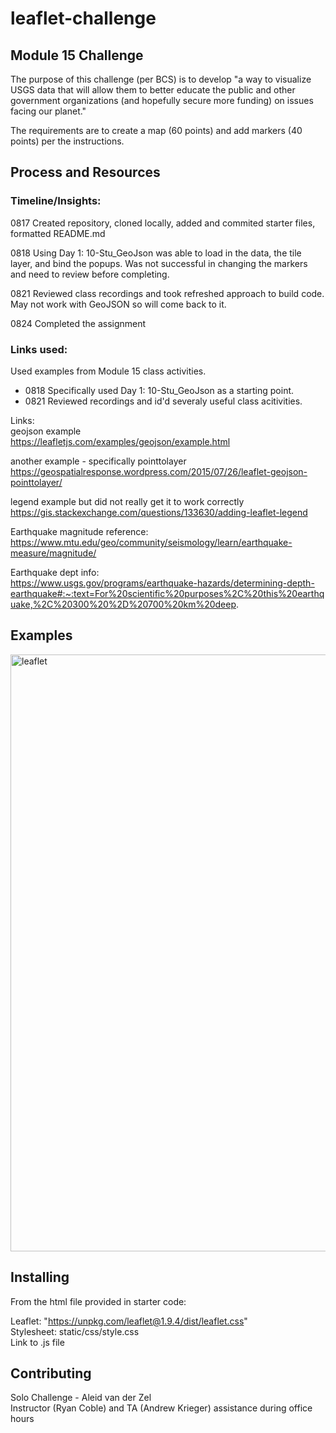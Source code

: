 # leaflet-challenge
## Module 15 Challenge  

The purpose of this challenge (per BCS) is to develop "a way to visualize USGS data that will allow them to better educate the public and other government organizations (and hopefully secure more funding) on issues facing our planet."

The requirements are to create a map (60 points) and add markers (40 points) per the instructions.  

## Process and Resources
### Timeline/Insights:  
0817  Created repository, cloned locally, added and commited starter files, formatted README.md  
  
0818  Using Day 1: 10-Stu_GeoJson was able to load in the data, the tile layer, and bind the popups. Was not successful in changing the markers and need to review before completing.  
  
0821  Reviewed class recordings and took refreshed approach to build code. May not work with GeoJSON so will come back to it.  

0824  Completed the assignment    

### Links used:
Used examples from Module 15 class activities.
* 0818  Specifically used Day 1: 10-Stu_GeoJson as a starting point.
* 0821  Reviewed recordings and id'd severaly useful class acitivities.

Links:  
geojson example  
https://leafletjs.com/examples/geojson/example.html  

another example - specifically pointtolayer  
https://geospatialresponse.wordpress.com/2015/07/26/leaflet-geojson-pointtolayer/  

legend example but did not really get it to work correctly  
https://gis.stackexchange.com/questions/133630/adding-leaflet-legend  

Earthquake magnitude reference:  
https://www.mtu.edu/geo/community/seismology/learn/earthquake-measure/magnitude/  

Earthquake dept info:  
https://www.usgs.gov/programs/earthquake-hazards/determining-depth-earthquake#:~:text=For%20scientific%20purposes%2C%20this%20earthquake,%2C%20300%20%2D%20700%20km%20deep.  

## Examples
<img width="955" alt="leaflet" src="https://github.com/AleidvdZ/leaflet-challenge/assets/131220504/f19ef68a-44c4-4b6b-87f8-444d30385d39">  

## Installing
From the html file provided in starter code:  

Leaflet: "https://unpkg.com/leaflet@1.9.4/dist/leaflet.css"  
Stylesheet: static/css/style.css  
Link to .js file

## Contributing
Solo Challenge - Aleid van der Zel  
Instructor (Ryan Coble) and TA (Andrew Krieger) assistance during office hours
